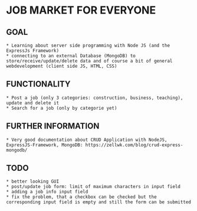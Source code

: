 # JOB MARKET FOR EVERYONE

## GOAL
    * Learning about server side programming with Node JS (and the ExpressJs Framework)
    * connecting to an external Database (MongoDB) to store/receive/update/delete data and of course a bit of general webdevelopment (client side JS, HTML, CSS)

## FUNCTIONALITY
    * Post a job (only 3 categories: construction, business, teaching), update and delete it
    * Search for a job (only by categorie yet)

## FURTHER INFORMATION
    * Very good documentation about CRUD Application with NodeJS, ExpressJS-Framework, MongoDB: https://zellwk.com/blog/crud-express-mongodb/

## TODO
    * better looking GUI
    * post/update job form: limit of maximum characters in input field
    * adding a job info input field
    * fix the problem, that a checkbox can be checked but the corresponding input field is empty and still the form can be submitted
    

